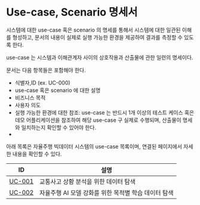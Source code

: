 # Use-case, Scenario 명세서

시스템에 대한 use-case 혹은 scenario 의 명세를 통해서 시스템에 대한 일관된 이해를 형성하고, 
문서의 내용이 실제로 실행 가능한 환경을 제공하여 결과를 측정할 수 있도록 한다.

use-case 는 시스템과 이해관계자 사이의 상호작용과 산출물에 관한 일련의 명세이다.

문서는 다음 항목들은 포함해야 한다.
- 식별자,ID (ex. UC-000)
- use-case 혹은 scenario 에 대한 설명
- 비즈니스 목적
- 사용자 의도
- 실행 가능한 환경에 대한 참조: use-case 는 반드시 1개 이상의 테스트 케이스 혹은 데모 어플리케이션을 참조하여 해당 use-case 구 실제로 수행되며, 산출물이 명세와 일치하는지 확인할 수 있어야 한다.
- 

아래 목록은 자율주행 빅데이터 시스템의 use-case 목록이며, 연결된 페이지에서 자세한 내용을 확인할 수 있다.

ID | 설명
------ | -------
[UC-001](uc-001-교통사고-상황-분석을-위한-데이터-탐색) | 교통사고 상황 분석을 위한 데이터 탐색
[UC-002](uc-002-자율주행-ai-모델-강화를-위한-목적별-학습-데이터-탐색) | 자율주행 AI 모델 강화를 위한 목적별 학습 데이터 탐색

